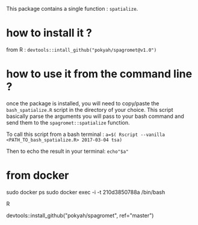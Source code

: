 This package contains a single function : `spatialize`.

# how to install it ?
from R : 
`devtools::intall_github("pokyah/spagromet@v1.0")`

# how to use it from the command line ? 

once the package is installed, you will need to copy/paste the `bash_spatialize.R` script in the directory of your choice. This script basically parse the arguments you will pass to your bash command and send them to the `spagromet::spatialize` function.

To call this script from a bash terminal :
`a=$( Rscript --vanilla <PATH_TO_bash_spatialize.R> 2017-03-04 tsa)`

Then to echo the result in your terminal: 
`echo"$a"`


# from docker 
sudo docker ps
sudo docker exec -i -t 210d3850788a /bin/bash

R

devtools::install_github("pokyah/spagromet", ref="master")

